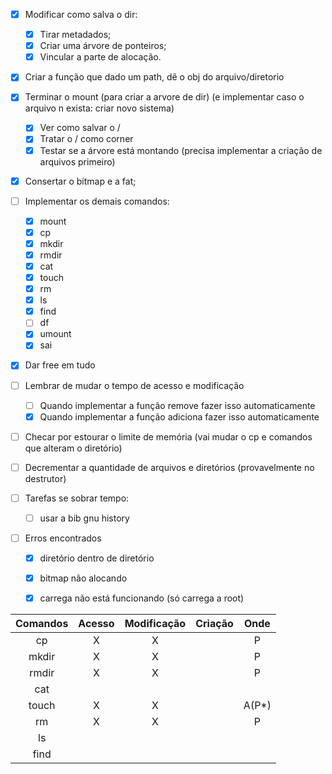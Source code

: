 - [x] Modificar como salva o dir:
    - [x] Tirar metadados;
    - [x] Criar uma árvore de ponteiros;
    - [x] Vincular a parte de alocação.
- [x] Criar a função que dado um path, dê o obj do arquivo/diretorio
- [x] Terminar o mount (para criar a arvore de dir) (e implementar caso o arquivo n exista: criar novo sistema)
    - [x] Ver como salvar o /
    - [x] Tratar o / como corner
    - [x] Testar se a árvore está montando (precisa implementar a criação de arquivos primeiro)
- [x] Consertar o bitmap e a fat;
- [ ] Implementar os demais comandos:
    - [x] mount
    - [x] cp
    - [x] mkdir
    - [x] rmdir
    - [x] cat
    - [x] touch
    - [x] rm
    - [x] ls
    - [x] find
    - [ ] df
    - [x] umount
    - [x] sai
- [x] Dar free em tudo
- [ ] Lembrar de mudar o tempo de acesso e modificação
  - [ ] Quando implementar a função remove fazer isso automaticamente
  - [x] Quando implementar a função adiciona fazer isso automaticamente
- [ ] Checar por estourar o limite de memória (vai mudar o cp e comandos que alteram o diretório)
- [ ] Decrementar a quantidade de arquivos e diretórios (provavelmente no destrutor)

- [ ] Tarefas se sobrar tempo:
    - [ ] usar a bib gnu history

- [ ] Erros encontrados
    - [x] diretório dentro de diretório
    - [x] bitmap não alocando
    - [x] carrega não está funcionando (só carrega a root)


| Comandos | Acesso | Modificação | Criação | Onde |
| :--: | :--: | :--: | :--: | :--: |
| cp | X | X |  | P |
| mkdir | X | X |  | P |
| rmdir | X | X |  | P |
| cat |  |  |  | |
| touch | X | X |  | A(P*) |
| rm | X | X |  | P |
| ls |   |   |   |  |
| find |   |   |   |   |
